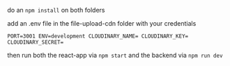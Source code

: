 do an `npm install` on both folders

add an .env file in the file-upload-cdn folder with your credentials

`PORT=3001
ENV=development
CLOUDINARY_NAME=
CLOUDINARY_KEY=
CLOUDINARY_SECRET=`

then run both the react-app via `npm start` and the backend via `npm run dev`